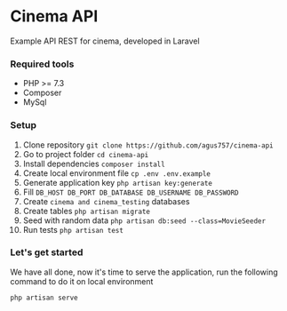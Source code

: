 # Cinema API
Example API REST for cinema, developed in Laravel
### Required tools
 - PHP >= 7.3
 - Composer
 - MySql
 ### Setup 
 1. Clone repository `git clone https://github.com/agus757/cinema-api`
 2. Go to project folder `cd cinema-api` 
 3. Install dependencies `composer install`
 4. Create local environment file `cp .env .env.example`
 5.  Generate application key `php artisan key:generate`
 6. Fill `DB_HOST DB_PORT DB_DATABASE DB_USERNAME DB_PASSWORD` 
 7. Create `cinema and cinema_testing` databases
 8. Create tables `php artisan migrate`
 9. Seed with random data `php artisan db:seed --class=MovieSeeder`
 10. Run tests `php artisan test`

### Let's get started
We have all done, now it's time to serve the application, run the following command to do it on local environment 

    php artisan serve
